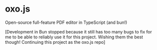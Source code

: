# oxo.js
Open-source full-feature PDF editor in TypeScript (and bun!)

[Development in Bun stopped because it still has too many bugs to fix for me to be able to reliably use it for this project. Wishing them the best though!
Continuing this project as the oxo.js repo]
